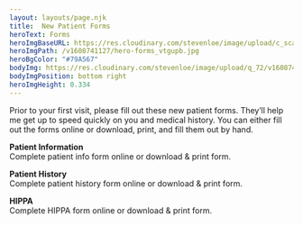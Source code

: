 ```yaml
---
layout: layouts/page.njk
title:  New Patient Forms
heroText: Forms
heroImgBaseURL: https://res.cloudinary.com/stevenloe/image/upload/c_scale,e_sharpen:100,q_75,
heroImgPath: /v1608741127/hero-forms_vtgupb.jpg
heroBgColor: "#79A567"
bodyImg: https://res.cloudinary.com/stevenloe/image/upload/q_72/v1608744766/rawpixel-plant_ptdvua.jpg
bodyImgPosition: bottom right
heroImgHeight: 0.334
---
```


Prior to your first visit, please fill out these new patient forms. They’ll help me get up to speed quickly on you and medical history. You can either fill out the forms online or download, print, and fill them out by hand.


**Patient Information**   
Complete patient info form online or
download &amp; print form.

**Patient History**   
Complete patient history form online or
download &amp; print form.

**HIPPA**   
Complete HIPPA form online or
download &amp; print form.

